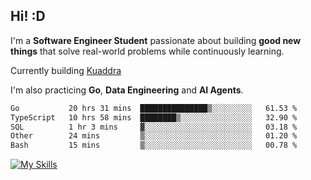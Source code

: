 ## Hi! :D

I'm a **Software Engineer Student** passionate about building **good new things** that solve real-world problems while continuously learning.

Currently building [Kuaddra](https://kuaddra.com)

I'm also practicing **Go**, **Data Engineering** and **AI Agents**.

<!--START_SECTION:waka-->

```txt
Go           20 hrs 31 mins  ███████████████▒░░░░░░░░░   61.53 %
TypeScript   10 hrs 58 mins  ████████▒░░░░░░░░░░░░░░░░   32.90 %
SQL          1 hr 3 mins     ▓░░░░░░░░░░░░░░░░░░░░░░░░   03.18 %
Other        24 mins         ▒░░░░░░░░░░░░░░░░░░░░░░░░   01.20 %
Bash         15 mins         ▒░░░░░░░░░░░░░░░░░░░░░░░░   00.78 %
```

<!--END_SECTION:waka-->
[![My Skills](https://skillicons.dev/icons?i=py,go,java,aws,js,docker,linux)](https://skillicons.dev)
